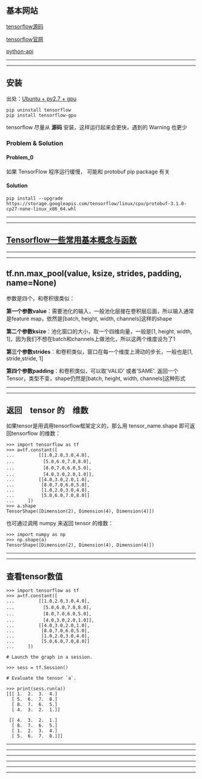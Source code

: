 基本网站
---

[tensorflow源码](https://github.com/tensorflow/tensorflow)

[tensorflow官网](https://www.tensorflow.org/)

[python-api](https://www.tensorflow.org/api_docs/python/)

---

---

安装
---

出处：[Ubuntu + py2.7 + gpu](https://www.tensorflow.org/install/install_linux#installing_with_native_pip)

	pip uninstall tensorflow
	pip install tensorflow-gpu

tensorflow 尽量从 **源码** 安装，这样运行起来会更快，遇到的 Warning 也更少

### Problem & Solution

#### Problem_0

如果 TensorFlow 程序运行缓慢， 可能和 protobuf pip package 有关

#### Solution

    pip install --upgrade https://storage.googleapis.com/tensorflow/linux/cpu/protobuf-3.1.0-cp27-none-linux_x86_64.whl
	  
	  

----------


----------

[Tensorflow一些常用基本概念与函数](http://blog.csdn.net/lenbow/article/category/6194008)
---

---

---

tf.nn.max_pool(value, ksize, strides, padding, name=None)
---
参数是四个，和卷积很类似：

**第一个参数value**：需要池化的输入，一般池化层接在卷积层后面，所以输入通常是feature map，依然是[batch, height, width, channels]这样的shape

**第二个参数ksize**：池化窗口的大小，取一个四维向量，一般是[1, height, width, 1]，因为我们不想在batch和channels上做池化，所以这两个维度设为了1

**第三个参数strides**：和卷积类似，窗口在每一个维度上滑动的步长，一般也是[1, stride,stride, 1]

**第四个参数padding**：和卷积类似，可以取'VALID' 或者'SAME'. 返回一个Tensor，类型不变，shape仍然是[batch, height, width, channels]这种形式

---

---

返回　tensor 的　维数
---

如果tensor是用调用tensorflow框架定义的，那么用 tensor_name.shape 即可返回tensorflow 的维数：

	>>> import tensorflow as tf 
	>>> a=tf.constant([  
	...         [[1.0,2.0,3.0,4.0],  
	...         　[5.0,6.0,7.0,8.0],  
	...         　[8.0,7.0,6.0,5.0],  
	...         　[4.0,3.0,2.0,1.0]],  
	...         [[4.0,3.0,2.0,1.0],  
	...          [8.0,7.0,6.0,5.0],  
	...          [1.0,2.0,3.0,4.0],  
	...          [5.0,6.0,7.0,8.0]]  
	...     ])
	>>> a.shape
	TensorShape([Dimension(2), Dimension(4), Dimension(4)])
也可通过调用 numpy 来返回 tensor 的维数：

	>>> import numpy as np
	>>> np.shape(a)
	TensorShape([Dimension(2), Dimension(4), Dimension(4)])



---

---

查看tensor数值
---

	>>> import tensorflow as tf 
	>>> a=tf.constant([  
	...         [[1.0,2.0,3.0,4.0],  
	...         　[5.0,6.0,7.0,8.0],  
	...         　[8.0,7.0,6.0,5.0],  
	...         　[4.0,3.0,2.0,1.0]],  
	...         [[4.0,3.0,2.0,1.0],  
	...          [8.0,7.0,6.0,5.0],  
	...          [1.0,2.0,3.0,4.0],  
	...          [5.0,6.0,7.0,8.0]]  
	...     ])
	
	# Launch the graph in a session. 
	
	>>> sess = tf.Session() 
	
	# Evaluate the tensor `a`. 
	
	>>> print(sess.run(a)) 
	[[[ 1.  2.  3.  4.]
	  [ 5.  6.  7.  8.]
	  [ 8.  7.  6.  5.]
	  [ 4.  3.  2.  1.]]

	 [[ 4.  3.  2.  1.]
	  [ 8.  7.  6.  5.]
	  [ 1.  2.  3.  4.]
	  [ 5.  6.  7.  8.]]]


---

---


---

---


---

---


